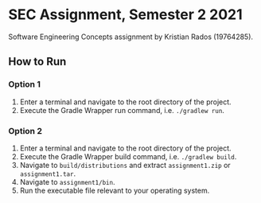 # SEC Assignment, Semester 2 2021
Software Engineering Concepts assignment by Kristian Rados (19764285).

## How to Run
### Option 1
1. Enter a terminal and navigate to the root directory of the project.
2. Execute the Gradle Wrapper run command, i.e. `./gradlew run`.

### Option 2
1. Enter a terminal and navigate to the root directory of the project.
2. Execute the Gradle Wrapper build command, i.e. `./gradlew build`.
3. Navigate to `build/distributions` and extract `assignment1.zip` or `assignment1.tar`.
4. Navigate to `assignment1/bin`.
5. Run the executable file relevant to your operating system.

